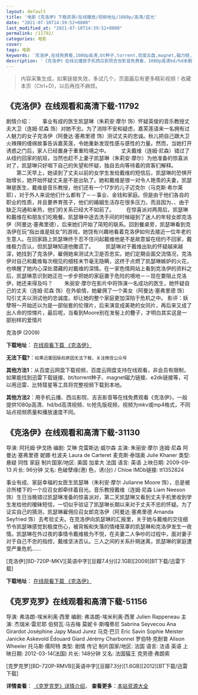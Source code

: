 ```yaml
---
layout: default
title: '电影《克洛伊》下载资源/在线播放/视频地址/1080p/高清/蓝光'
date: "2021-07-10T14:39:52+0800"
last_modified_at: "2021-07-10T14:39:52+0800"
permalink: /11792/
categories: 电影
cover:
tags: 电影
keywords: '克洛伊,在线免费看,1080p高清,bt种子,torrent,百度云盘,magnet,磁力链,迅雷下载资源'
description: '《克洛伊》在线云播放手机西瓜影院吉吉影音免费看，1080p高清bd/hd未删减完整版和tc抢先枪版，mkv/mp4格式，附带bt/torrent种子、magnet/磁力链、百度云盘、网盘资源迅雷下载链接'
---
```


>内容采集生成，如果链接失效，多试几个，页面最后有更多精彩视频！收藏本页（Ctrl+D)，以后再找不麻烦。


## 《克洛伊》在线观看和高清下载-11792

剧情介绍：　　事业有成的医生凯瑟琳（朱莉安·摩尔 饰）怀疑英俊的音乐教授丈夫大卫（连姆·尼森 饰）对她不忠。为了消除不安和疑虑，嘉芙莲请来一名拥有过人魅力的女子克洛伊（阿曼达·塞弗里德 饰）测试丈夫的忠诚。秋儿把自己跟大卫火辣辣的缠绵故事告诉嘉芙莲，令她重新发现性感与感性的力量。然而，当她打开诱惑之门后，家人已经置身于重重险境之中。 　　丈夫戴维（连姆·尼森）错过了从纽约回家的航班，当然也赶不上妻子凯瑟琳（朱莉安·摩尔）为他准备的惊喜派对了，凯瑟琳只好咽下自己的失望和怀疑，独自去向等待着的宾客们解释。 　　第二天早上，她读到了丈夫以前的女学生发给戴维的短信后，凯瑟琳的恐惧开始增长，她开始怀疑丈夫是不是出轨了。她和戴维是很一对令人艳羡的夫妻，凯瑟琳是医生，戴维是音乐教授，他们还有一个17岁的儿子迈克尔（马克斯·希尔莱耶），对于外人来说他们什么都有了－－事业、金钱和家庭。但是由于他们各自的职业的性质，并且要养育孩子，他们的婚姻生活存在很多压力。而且因为、、由于缺乏沟通和亲热，他们的关系已经大不如前了。 　　在惊喜派对两周后，凯瑟琳和戴维在和朋友们吃晚餐。凯瑟琳中途去洗手间的时候碰到了迷人的年轻女郎克洛伊（阿曼达·塞弗里德），后来她们开始了简短的联系。回到餐桌旁，凯瑟琳看到克洛伊在玩“指出谁是妓女”的游戏，她饶有兴趣地看着克洛伊如何去接近一位年老的生意人。在回家路上凯瑟琳终于忍不住问起戴维他是不是故意留在纽约不回家，戴维极力否认，但凯瑟琳知道他撒谎了。 　　凯瑟琳对于戴维出轨的怀疑越来越深，她找到了克洛伊，雇佣她来测试大卫是否忠实。她们定期会面交流情况，克洛伊对自己和戴维每次相见的细枝末节毫无隐瞒，这终于点燃了凯瑟琳嫉妒的火花，也唤醒了她内心深处潜藏的对戴维的深情。在一家色情网站上看到克洛伊的资料之后，凯瑟琳意识到她正在一步步把她的家庭置于危险的境地－－现在要阻止克洛伊，她还来得及吗？ 　　朱丽安·摩尔在影片中将饰演一名成功的医生，她怀疑自己的丈夫（连姆·尼森 饰）在外偷情，她雇佣了一个美女（阿曼达·塞弗里德 饰）勾引丈夫以测试他的忠诚度。却让她的整个家庭更加深陷于危机之中。 影评：妖孽呀～开始还以为是一部俗套的伦理片，后来演变成美艳的女同片，再后来又成了出人命的惊悚片，最后呢，当看到Moore别在发髻上的簪子，才明白其实这是一部别样的爱情片


克洛伊 (2009)

**下载地址**： [在线观看下载 《克洛伊》](https://www.btbtdy.me/btdy/dy7448.html) 


**无法下载?**：`如果迅雷因版权原因无法下载，关注微信公众号 `

**其他方法1**：从百度云网盘下载视频，百度云网盘支持在线观看，非会员有限制，如果能找到迅雷下载链接、bt/torrent种子、magnet磁力链接、e2dk链接等，可以用迅雷、比特彗星等工具将完整视频下载到本地。

**其他方法2**：用手机云播、西瓜影院、吉吉影音等在线免费观看《克洛伊》，一般提供1080p高清、hd/bd高清视频、tc抢先版视频，视频为mkv或mp4格式，不同站点视频质量和播放速度不同。


## 《克洛伊》在线观看和高清下载-31130

导演: 阿托姆·伊戈扬 编剧: 艾琳·克雷斯达·威尔森 主演: 朱丽安·摩尔 连姆·尼森 阿曼达·塞弗里德 妮娜·杜波夫 Laura de Carteret 麦克斯·泰瑞奥 Julie Khaner 类型: 悬疑 同性 家庭 制片国家/地区: 美国 加拿大 法国 语言: 英语 上映日期: 2009-09-13 片长: 96分钟 又名: 色破孽缘(港) 色，诱(台) / Chloe IMDb链接: tt1352824

事业有成、家庭幸福的女医生凯瑟琳（朱利安·摩尔 Julianne Moore 饰），总是被诊所楼下的一个应召女郎牵绊着目光。音乐教授戴维（连姆·尼森 Liam Neeson 饰）生日当晚错过凯瑟琳准备的惊喜派对，第二天凯瑟琳又看到丈夫手机里收到学生发给他的暧昧短信，一切似乎验证了凯瑟琳长期以来对于丈夫不忠的怀疑。为了证实自己的猜测，凯瑟琳雇佣应召女郎克洛伊（阿曼达·塞弗里德 Amanda Seyfried 饰）去考验丈夫。在克洛伊向凯瑟琳的汇报里，关于她与戴维的交往细节令凯瑟琳感觉到极度伤心，被背叛和失落的情绪笼罩的凯瑟琳和克洛伊发生一夜情。凯瑟琳在外过夜的事情令戴维极为不悦，在夫妻二人争吵的过程中，面对妻子对于自己不忠的指控，戴维坚决否认。三人之间的关系扑朔迷离，凯瑟琳的家庭遭受严重危机……


[克洛伊][BD-720P-MKV][英语中字][豆瓣7.4分][2.1GB][2009][BT下载/迅雷下载]

**下载地址**： [在线观看下载 《克洛伊》](https://www.btdx8.com/torrent/chloe_2009.html) 


## 《克罗克罗》在线观看和高清下载-51156

导演: 弗洛朗-埃米利奥·西里 编剧: 弗洛朗-埃米利奥·西里 Julien Rappeneau 主演: 杰瑞米·雷尼耶 伯努瓦·马吉梅 莫妮卡·斯嘎蒂尼 Sabrina Seyvecou Ana Girardot Joséphine Japy Maud Jurez 马克·巴贝 Eric Savin Sophie Meister Janicke Askevold Édouard Giard Jérémy Charbonnel 罗伯特·克耐普 Alison Wheeler 托马斯·儒阿特 类型: 剧情 传记 制片国家/地区: 法国 语言: 法语 英语 上映日期: 2012-03-14(法国) 片长: 148分钟 又名: 法国猫王 克劳德·弗朗索


[克罗克罗][BD-720P-RMVB][英语中字][豆瓣7.3分][1.6GB][2012][BT下载/迅雷下载]

**详情查看**： [《克罗克罗》详情介绍](/movie/51156/)， **查看更多**：[本站资源大全](/movie/t/all/)

